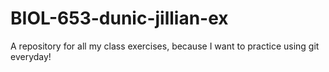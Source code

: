 # BIOL-653-dunic-jillian-ex
A repository for all my class exercises, because I want to practice using git everyday!
